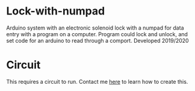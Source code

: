# Lock-with-numpad
Arduino system with an electronic solenoid lock with a numpad for data entry with a program on a computer. Program could lock and unlock, and set code for an arduino to read through a comport. Developed 2019/2020

# Circuit
This requires a circuit to run. Contact me [here](https://james.org.nz/) to learn how to create this.
